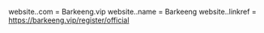 website..com = Barkeeng.vip
website..name = Barkeeng
website..linkref = https://barkeeng.vip/register/official
